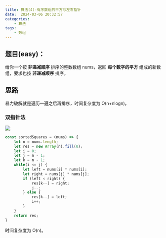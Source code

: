 ```yaml
---
title: 算法(4)-有序数组的平方与左右指针
date:  2024-03-06 20:32:57
categories:
    - 算法
tags:
    - 数组
---
```


## 题目(easy)：

给你一个按 **非递减顺序** 排序的整数数组 nums，返回 **每个数字的平方** 组成的新数组，要求也按 **非递减顺序** 排序。

## 思路

暴力破解就是遍历一遍之后再排序，时间复杂度为 O(n+nlogn)。

### 双指针法

![](https://code-thinking.cdn.bcebos.com/gifs/977.%E6%9C%89%E5%BA%8F%E6%95%B0%E7%BB%84%E7%9A%84%E5%B9%B3%E6%96%B9.gif)

```javascript
const sortedSquares = (nums) => {
    let n = nums.length;
    let res = new Array(n).fill(0);
    let i = 0;
    let j = n - 1;
    let k = n - 1;
    while(i <= j) {
        let left = nums[i] * nums[i];
        let right = nums[j] * nums[j];
        if (left < right) {
            res[k--] = right;
            j--;
        } else {
            res[k--] = left;
            i++;
        }
    }
    return res;
}
```

时间复杂度为 O(n)。